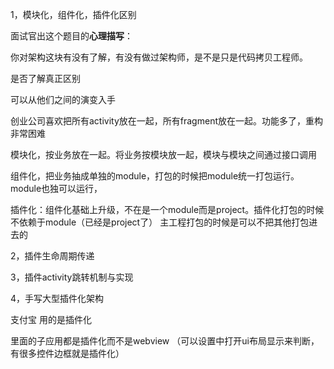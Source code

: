 1，模块化，组件化，插件化区别

面试官出这个题目的**心理描写**：

你对架构这块有没有了解，有没有做过架构师，是不是只是代码拷贝工程师。

是否了解真正区别

可以从他们之间的演变入手

创业公司喜欢把所有activity放在一起，所有fragment放在一起。功能多了，重构非常困难

模块化，按业务放在一起。将业务按模块放一起，模块与模块之间通过接口调用

组件化，把业务抽成单独的module，打包的时候把module统一打包运行。module也独可以运行，

插件化：组件化基础上升级，不在是一个module而是project。插件化打包的时候不依赖于module（已经是project了） 主工程打包的时候是可以不把其他打包进去的





2，插件生命周期传递

3，插件activity跳转机制与实现

4，手写大型插件化架构





支付宝 用的是插件化 

里面的子应用都是插件化而不是webview （可以设置中打开ui布局显示来判断，有很多控件边框就是插件化）





